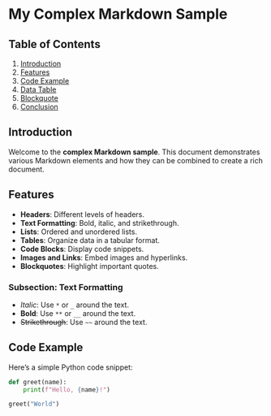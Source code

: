 # My Complex Markdown Sample

## Table of Contents

1. [Introduction](#introduction)
2. [Features](#features)
3. [Code Example](#code-example)
4. [Data Table](#data-table)
5. [Blockquote](#blockquote)
6. [Conclusion](#conclusion)

## Introduction

Welcome to the **complex Markdown sample**. This document demonstrates various Markdown elements and
how they can be combined to create a rich document.

## Features

- **Headers**: Different levels of headers.
- **Text Formatting**: Bold, italic, and strikethrough.
- **Lists**: Ordered and unordered lists.
- **Tables**: Organize data in a tabular format.
- **Code Blocks**: Display code snippets.
- **Images and Links**: Embed images and hyperlinks.
- **Blockquotes**: Highlight important quotes.

### Subsection: Text Formatting

- *Italic*: Use `*` or `_` around the text.
- **Bold**: Use `**` or `__` around the text.
- ~~Strikethrough~~: Use `~~` around the text.

## Code Example

Here’s a simple Python code snippet:

```python
def greet(name):
    print(f"Hello, {name}!")

greet("World")
```